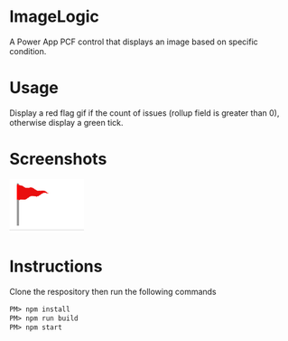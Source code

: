 # ImageLogic
A Power App PCF control that displays an image based on specific condition.

# Usage
Display a red flag gif if the count of issues (rollup field is greater than 0), otherwise display a green tick.

# Screenshots
![PCF that displays a conditional flag](https://github.com/ramimounla/ImageLogic/blob/master/Screenshot/Flag.png?raw=true)

# Instructions
Clone the respository then run the following commands
```
PM> npm install
PM> npm run build
PM> npm start
```
